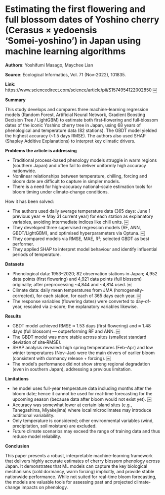 # Estimating the first flowering and full blossom dates of Yoshino cherry (Cerasus × yedoensis ‘Somei‑yoshino’) in Japan using machine learning algorithms
**Authors**: Yoshifumi Masago, Maychee Lian

**Source**: Ecological Informatics, Vol. 71 (Nov-2022), 101835.

**Link**: https://www.sciencedirect.com/science/article/pii/S1574954122002850  ￼

**Summary**

This study develops and compares three machine-learning regression models (Random Forest, Artificial Neural Network, Gradient Boosting Decision Tree / LightGBM) to estimate both first‐flowering and full‐blossom dates of the iconic Yoshino cherry tree in Japan, using 68 years of phenological and temperature data (82 stations). The GBDT model yielded the highest accuracy (~1.5 days RMSE). The authors also used SHAP (Shapley Additive Explanations) to interpret key climatic drivers.

**Problems the article is addressing**

- Traditional process-based phenology models struggle in warm regions (southern Japan) and often fail to deliver uniformly high accuracy nationwide.
- Nonlinear relationships between temperature, chilling, forcing and bloom date are difficult to capture in simpler models.
- There is a need for high-accuracy national-scale estimation tools for bloom timing under climate-change conditions.

How it has been solved:
- The authors used daily average temperature data (365 days: June 1 previous year → May 31 current year) for each station as explanatory variables, avoiding intermediate indices like chill units.  ￼
- They developed three supervised regression models (RF, ANN, GBDT/LightGBM), and optimised hyperparameters via Optuna.  ￼
- They compared models via RMSE, MAE, R²; selected GBDT as best performer.
- They applied SHAP to interpret model behaviour and identify influential periods of temperature.

**Datasets**

- Phenological data: 1953–2020; 82 observation stations in Japan; 4,952 data points (first flowering) and 4,921 data points (full blossom) originally; after preprocessing ~4,844 and ~4,814 used.  ￼
- Climate data: daily mean temperatures from JMA (homogeneity‐corrected), for each station, for each of 365 days each year.  ￼
- The response variables (flowering dates) were converted to day-of-year, rescaled via z-score; the explanatory variables likewise.

**Results**

- GBDT model achieved RMSE ≈ 1.53 days (first flowering) and ≈ 1.48 days (full blossom) — outperforming RF and ANN.  ￼
- The GBDT model was more stable across sites (smallest standard deviation of site‐RMSE).
- SHAP analysis revealed: high spring temperatures (Feb–Apr) and low winter temperatures (Nov–Jan) were the main drivers of earlier bloom (consistent with dormancy release + forcing).  ￼
- The model’s performance did not show strong regional degradation (even in southern Japan), addressing a previous limitation.

**Limitations**

- he model uses full-year temperature data including months after the bloom date; hence it cannot be used for real-time forecasting for the upcoming season (because data after bloom would not exist yet).  ￼
- Accuracy was somewhat lower at certain island sites (e.g., Tanegashima, Miyakejima) where local microclimates may introduce additional variability.
- Only temperature is considered; other environmental variables (wind, precipitation, soil moisture) are excluded.
- Future climate scenarios may exceed the range of training data and thus reduce model reliability.

**Conclusion**

This paper presents a robust, interpretable machine-learning framework that delivers highly accurate estimates of cherry blossom phenology across Japan. It demonstrates that ML models can capture the key biological mechanisms (cold dormancy, warm forcing) implicitly, and provide stable nationwide performance. While not suited for real-time bloom forecasting, the models are valuable tools for assessing past and projected climate-change impacts on phenology.